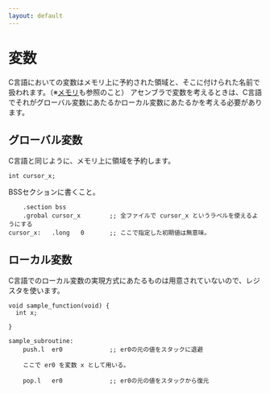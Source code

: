 ```yaml
---
layout: default
---
```

# 変数
C言語においての変数はメモリ上に予約された領域と、そこに付けられた名前で扱われます。（※[メモリ](memory.html)も参照のこと）
アセンブラで変数を考えるときは、C言語でそれがグローバル変数にあたるかローカル変数にあたるかを考える必要があります。

## グローバル変数
C言語と同じように、メモリ上に領域を予約します。

```
int cursor_x;
```

BSSセクションに書くこと。

```
    .section bss
    .grobal cursor_x        ;; 全ファイルで cursor_x というラベルを使えるようにする
cursor_x:   .long   0       ;; ここで指定した初期値は無意味。
```

## ローカル変数
C言語でのローカル変数の実現方式にあたるものは用意されていないので、レジスタを使います。

```
void sample_function(void) {
  int x;

}
```


```
sample_subroutine:
    push.l  er0             ;; er0の元の値をスタックに退避

    ここで er0 を変数 x として用いる。

    pop.l   er0             ;; er0の元の値をスタックから復元
```